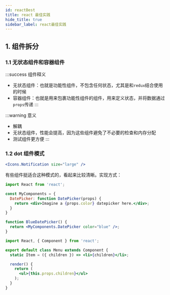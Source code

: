 ```yaml
---
id: reactBest
title: react 最佳实践
hide_title: true
sidebar_label: react最佳实践
---
```


## 1. 组件拆分

### 1.1 无状态组件和容器组件

:::success 组件释义

- 无状态组件：也就是功能性组件，不包含任何状态，尤其是和`redux`结合使用的时候
- 容器组件：也就是用来包裹功能性组件的组件，用来定义状态，并将数据通过`props`传递
:::

:::warning 意义

- 解耦
- 无状态组件，性能会提高，因为这些组件避免了不必要的检查和内存分配
- 测试组件更方便
:::

### 1.2 dot 组件模式

```jsx
<Icons.Notification size="large" />
```

有些组件挺适合这种模式的，看起来比较清晰。实现方式：

```jsx title="函数式组件"
import React from 'react';

const MyComponents = {
  DatePicker: function DatePicker(props) {
    return <div>Imagine a {props.color} datepicker here.</div>;
  }
}

function BlueDatePicker() {
  return <MyComponents.DatePicker color="blue" />;
}
```

```jsx title="class组件"
import React, { Component } from 'react';

export default class Menu extends Component {
  static Item = ({ children }) => <li>{children}</li>;

  render() {
    return (
      <ul>{this.props.children}</ul>
    );
  }
}
```
